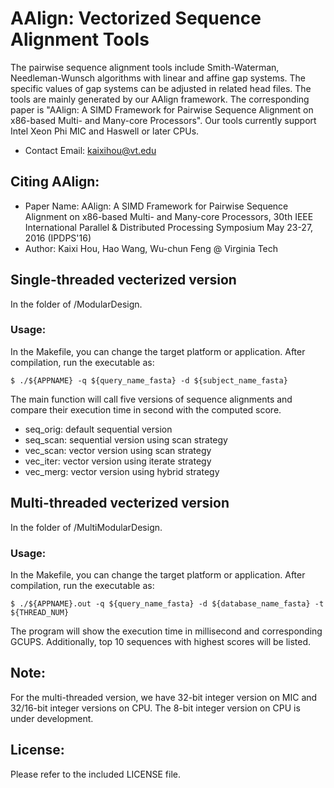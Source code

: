 # AAlign: Vectorized Sequence Alignment Tools

The pairwise sequence alignment tools include Smith-Waterman, Needleman-Wunsch algorithms with linear and affine gap systems. The specific values of gap systems can be adjusted in related head files. The tools are mainly generated by our AAlign framework. The corresponding paper is "AAlign: A SIMD Framework for Pairwise Sequence Alignment on x86-based Multi- and Many-core Processors". Our tools currently support Intel Xeon Phi MIC and Haswell or later CPUs.
* Contact Email: kaixihou@vt.edu


## Citing AAlign:
* Paper Name: AAlign: A SIMD Framework for Pairwise Sequence Alignment on x86-based Multi- and Many-core Processors, 30th IEEE International Parallel & Distributed Processing Symposium May 23-27, 2016 (IPDPS'16)
* Author: Kaixi Hou, Hao Wang, Wu-chun Feng @ Virginia Tech


## Single-threaded vecterized version 

In the folder of /ModularDesign.

### Usage:

In the Makefile, you can change the target platform or application. After compilation, run the executable as:
```
$ ./${APPNAME} -q ${query_name_fasta} -d ${subject_name_fasta} 
```
The main function will call five versions of sequence alignments and compare their execution time in second with the computed score.
* seq_orig: default sequential version
* seq_scan: sequential version using scan strategy
* vec_scan: vector version using scan strategy
* vec_iter: vector version using iterate strategy
* vec_merg: vector version using hybrid strategy

## Multi-threaded vecterized version 

In the folder of /MultiModularDesign.

### Usage:

In the Makefile, you can change the target platform or application. After compilation, run the executable as:
```
$ ./${APPNAME}.out -q ${query_name_fasta} -d ${database_name_fasta} -t ${THREAD_NUM}
```
The program will show the execution time in millisecond and corresponding GCUPS. Additionally, top 10 sequences with highest scores will be listed.

## Note:

For the multi-threaded version, we have 32-bit integer version on MIC and 32/16-bit integer versions on CPU. The 8-bit integer version on CPU is under development.

## License:
Please refer to the included LICENSE file.
